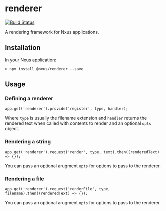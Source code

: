 # renderer

[![Build Status](https://travis-ci.org/nxus/renderer.svg?branch=master)](https://travis-ci.org/nxus/renderer)

A rendering framework for Nxus applications.

## Installation

In your Nxus application:

```
> npm install @nxus/renderer --save
```

## Usage

### Defining a renderer

```
app.get('renderer').provide('register', type, handler);
```

Where `type` is usually the filename extension and `handler` returns the rendered text when called with contents to render and an optional `opts` object.

### Rendering a string

```
app.get('renderer').request('render', type, text).then((renderedText) => {});
```

You can pass an optional arugment `opts` for options to pass to the renderer.

### Rendering a file

```
app.get('renderer').request('renderFile', type, filename).then((renderedText) => {});
```

You can pass an optional arugment `opts` for options to pass to the renderer.
